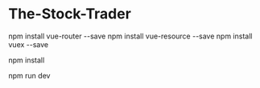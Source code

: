 # The-Stock-Trader

npm install vue-router --save
npm install vue-resource --save
npm install vuex --save

npm install

npm run dev
